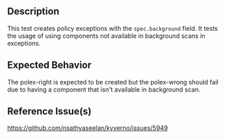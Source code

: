 ## Description

This test creates policy exceptions with the `spec.background` field. It tests the usage of using components not available in background scans in exceptions.

## Expected Behavior

The polex-right is expected to be created but the polex-wrong should fail due to having a component that isn't available in background scan.

## Reference Issue(s)

https://github.com/nsathyaseelan/kyverno/issues/5949